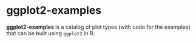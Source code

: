 # ggplot2-examples

**ggplot2-examples** is a catalog of plot types (with code for the examples) that can be built using `ggplot2` in R.
